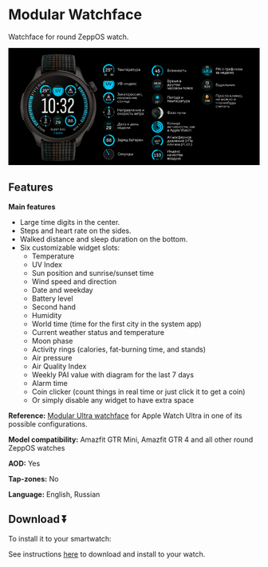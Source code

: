 # Modular Watchface
Watchface for round ZeppOS watch.

![demo](./demo_big_ru.png)

## Features

**Main features**
- Large time digits in the center.
- Steps and heart rate on the sides.
- Walked distance and sleep duration on the bottom.
- Six customizable widget slots:
  - Temperature
  - UV Index
  - Sun position and sunrise/sunset time
  - Wind speed and direction
  - Date and weekday
  - Battery level
  - Second hand
  - Humidity
  - World time (time for the first city in the system app)
  - Current weather status and temperature
  - Moon phase
  - Activity rings (calories, fat-burning time, and stands)
  - Air pressure
  - Air Quality Index
  - Weekly PAI value with diagram for the last 7 days
  - Alarm time
  - Coin clicker (count things in real time or just click it to get a coin)
  - Or simply disable any widget to have extra space

**Reference:**
[Modular Ultra watchface](https://support.apple.com/guide/watch/faces-and-features-apde9218b440/watchos) for Apple Watch Ultra in one of its possible configurations.

**Model compatibility:** Amazfit GTR Mini, Amazfit GTR 4 and all other round ZeppOS watches

**AOD:** Yes

**Tap-zones:** No

**Language:** English, Russian

## Download ⏬

To install it to your smartwatch:

See instructions [here](https://github.com/novvember/amazfit-watchfaces/blob/main/README.md) to download and install to your watch.
